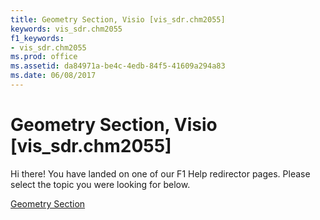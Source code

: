 ```yaml
---
title: Geometry Section, Visio [vis_sdr.chm2055]
keywords: vis_sdr.chm2055
f1_keywords:
- vis_sdr.chm2055
ms.prod: office
ms.assetid: da84971a-be4c-4edb-84f5-41609a294a83
ms.date: 06/08/2017
---
```



# Geometry Section, Visio [vis_sdr.chm2055]

Hi there! You have landed on one of our F1 Help redirector pages. Please select the topic you were looking for below.

[Geometry Section](http://msdn.microsoft.com/library/75601a1e-6b1a-27ee-a2bd-69e569315982%28Office.15%29.aspx)

